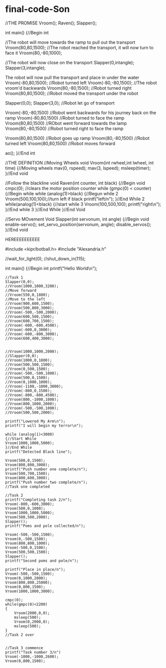 # final-code-Son

//THE PROMISE
Vroom();
Raven();
Slapper();

int main()
{//Begin int

//The robot will move towards the ramp to pull out the transport
Vroom(80,80,1500);
//The robot reached the transport, it will now turn to face it
Vroom(80,-80,1000);

//The robot will now close on the transport
Slapper(0,intangle);
Slapper(3,intangle);

The robot will now pull the transport and place in under the water
Vroom(-80,80,1500);
//Robot turned left
Vroom(-80,-80,1500);
//The robot vroom'd backwards
Vroom(80,-80,1500);
//Robot turned right
Vroom(80,80,1500);
//Robot moved the transport under the robot

Slapper(0,0);
Slapper(3,0);
//Robot let go of transport

Vroom(-80,-80,1500)
//Robot went backwards for his journey back on the ramp
Vroom(-80,80,1500)
//Robot turned to face the ramp
Vroom(80,80,1500)
//RObot went forward towards the lamp
Vroom(80,-80,1500)
//Robot turned right to face the ramp

Vroom(80,80,1500)
//Robot goes up ramp
Vroom(80,-80,1500)
//Robot turned left
Vroom(80,80,1500)
//Robot moves forward



ao();
}//End int

//THE DEFINITION
//Moving Wheels
void Vroom(int rwheel,int lwheel, int time)
{//Moving wheels
  mav(0, rspeed);
  mav(3, lspeed);
  msleep(timer);
  }//End void

//Follow the blackline
void Raven(int counter, int black)
{//Begin void
  cmpc(0); //clears the motor position counter while (gmpc(0) < counter)
  {//Begin while
  while (analog(1)>black)
    {//Begun while 2
      Vroom(500,100,100);//turn left if black
      printf("left/n");
    }//End While 2
    while(analog(1)<black)
    {//start while 3
      Vroom(100,500,100);
      printf("right\n");
    }//End while 3
  }//End While
}//End Void

//Servo MOvement
Void Slapper(int servonum, int angle)
{//Begin void
  enable-servo();
  set_servo_position(servonum, angle);
  disable_servos();
}//End void




HEREEEEEEEEEE

#include <kipr/botball.h>
#include "Alexandria.h"

//wait_for_light(0);
//shut_down_in(115);

int main()
{//Begin int
    printf("Hello World\n");
	
    //Task 1
    Slapper(0,0);
    //Vroom(1000,1000,3200);
    //Move forward
	//Vroom(550,0,1800);
    //Move to the left
    //Vroom(900,600,1500);
    //Vroom(500,800,3000);
    //Vroom(-500,-500,2000);
    //Vroom(600,500,1500);
    //Vroom(600,700,1500);
    //Vroom(-600,-600,4500);
    //Vroom(-600,0,3000);
    //Vroom(-600,-800,3000);
    //Vroom(600,400,3000);

    
	//Vroom(1000,1000,2000);
    //Slapper(0,0);
    //Vroom(1000,0,1800);
    //Vroom(500,500,1500);
    //Vroom(0,500,1500);
    //Vroom(-500,-500,1000);
    //Vroom(500,0,1500);
    //Vroom(0,1000,1000);
    //Vroom(-1100,-1000,3000);
    //Vroom(-800,0,1500);
    //Vroom(-800,-800,4500);
    //Vroom(800,-1000,1000);
    //Vroom(800,1000,2000);
    //Vroom(-500,-500,1000);
    //Vroom(500,500,2000);
 
    printf("Lowered My Arm\n");
	printf("I will begin my terror\n");

	while (analog(1)<3000)
	{//Start While
	Vroom(1000,1000,5000);
	}//End While
	printf("Detected Black line");

    Vroom(500,0,1500);
    Vroom(800,800,3000);
    printf("Push number one complete/n");
    Vroom(500,700,1500);
    Vroom(800,600,3000);
    printf("Push number two complete/n");
    //Task one completed
    
    //Task 2
    printf("Completing task 2/n");
    Vroom(-800,-600,3000);
    Vroom(500,0,1000);
    Vroom(1000,1000,5000);
    Vroom(500,500,2000);
    Slapper();
    printf("Poms and pole collected/n");
    
    Vroom(-500,-500,1500);
    Vroom(0,-500,1500);
    Vroom(800,800,1000);
    Vroom(-500,0,1500);
    Vroom(500,500,1500);
    Slapper();
    printf("Second poms and pole/n");
    
    printf("Place in place/n");
    Vroom(-500,-500,1500);
    Vroom(0,1000,2000);
    Vroom(800,800,25000);
    Vroom(0,800,1500);
    Vroom(1000,1000,3000);
    
    cmpc(0);
    while(gmpc(0)<2200)
    {
        Vroom(2000,0,0);
        msleep(500);
        Vroom(0,2000,0);
        msleep(500);
    }
    //Task 2 over
    
   
    //Task 3 commence
    printf("Task number 3/n")
    Vroom(-1000,-1000,2600);
    Vroom(0,800,1500);
    
